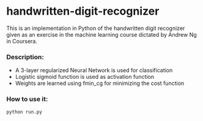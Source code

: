 # handwritten-digit-recognizer
This is an implementation in Python of the handwritten digit recognizer given as an exercise in the machine learning 
course dictated by Andrew Ng in Coursera.

### Description:
  * A 3-layer regularized Neural Network is used for classification
  * Logistic sigmoid function is used as activation function
  * Weights are learned using fmin\_cg for minimizing the cost function
  
### How to use it:
  ```python
  python run.py
  ```
